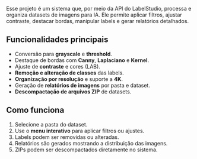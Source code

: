 Esse projeto é um sistema que, por meio da API do LabelStudio, processa e organiza datasets de imagens para IA. Ele permite aplicar filtros, ajustar contraste, destacar bordas, manipular labels e gerar relatórios detalhados.

## Funcionalidades principais
- Conversão para **grayscale** e **threshold**.
- Destaque de bordas com **Canny**, **Laplaciano** e **Kernel**.
- Ajuste de **contraste** e cores (LAB).
- **Remoção e alteração de classes** das labels.
- **Organização por resolução** e suporte a **4K**.
- Geração de **relatórios de imagens** por pasta e dataset.
- **Descompactação de arquivos ZIP** de datasets.

## Como funciona
1. Selecione a pasta do dataset.
2. Use o **menu interativo** para aplicar filtros ou ajustes.
3. Labels podem ser removidas ou alteradas.
4. Relatórios são gerados mostrando a distribuição das imagens.
5. ZIPs podem ser descompactados diretamente no sistema.
